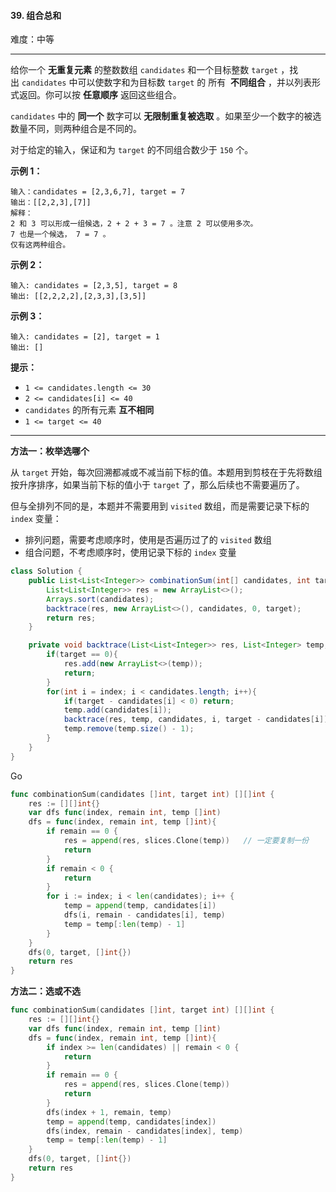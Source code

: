 #### 39. 组合总和

难度：中等

---

给你一个  **无重复元素**  的整数数组 `candidates` 和一个目标整数 `target` ，找出 `candidates` 中可以使数字和为目标数 `target` 的 所有  **不同组合**  ，并以列表形式返回。你可以按  **任意顺序**  返回这些组合。

`candidates` 中的  **同一个**  数字可以  **无限制重复被选取**  。如果至少一个数字的被选数量不同，则两种组合是不同的。 

对于给定的输入，保证和为 `target` 的不同组合数少于 `150` 个。

 **示例 1：** 

```
输入：candidates = [2,3,6,7], target = 7
输出：[[2,2,3],[7]]
解释：
2 和 3 可以形成一组候选，2 + 2 + 3 = 7 。注意 2 可以使用多次。
7 也是一个候选， 7 = 7 。
仅有这两种组合。
```

 **示例 2：** 

```
输入: candidates = [2,3,5], target = 8
输出: [[2,2,2,2],[2,3,3],[3,5]]
```

 **示例 3：** 

```
输入: candidates = [2], target = 1
输出: []
```

 **提示：** 

*   `1 <= candidates.length <= 30`
*   `2 <= candidates[i] <= 40`
*   `candidates` 的所有元素  **互不相同** 
*   `1 <= target <= 40`

---

**方法一：枚举选哪个**

从 `target` 开始，每次回溯都减或不减当前下标的值。本题用到剪枝在于先将数组按升序排序，如果当前下标的值小于 `target` 了，那么后续也不需要遍历了。

但与全排列不同的是，本题并不需要用到 `visited` 数组，而是需要记录下标的 `index` 变量：

- 排列问题，需要考虑顺序时，使用是否遍历过了的 `visited` 数组
- 组合问题，不考虑顺序时，使用记录下标的 `index` 变量

```Java
class Solution {
    public List<List<Integer>> combinationSum(int[] candidates, int target) {
        List<List<Integer>> res = new ArrayList<>();
        Arrays.sort(candidates);
        backtrace(res, new ArrayList<>(), candidates, 0, target);
        return res;
    }

    private void backtrace(List<List<Integer>> res, List<Integer> temp, int[] candidates, int index, int target){
        if(target == 0){
            res.add(new ArrayList<>(temp));
            return;
        }
        for(int i = index; i < candidates.length; i++){
            if(target - candidates[i] < 0) return;
            temp.add(candidates[i]);
            backtrace(res, temp, candidates, i, target - candidates[i]);
            temp.remove(temp.size() - 1);
        }
    }
}
```

Go

```go
func combinationSum(candidates []int, target int) [][]int {
    res := [][]int{}
    var dfs func(index, remain int, temp []int)
    dfs = func(index, remain int, temp []int){
        if remain == 0 {
            res = append(res, slices.Clone(temp))	// 一定要复制一份
            return
        }
        if remain < 0 {
            return
        }
        for i := index; i < len(candidates); i++ {
            temp = append(temp, candidates[i])
            dfs(i, remain - candidates[i], temp)
            temp = temp[:len(temp) - 1]
        }
    }
    dfs(0, target, []int{})
    return res
}
```





**方法二：选或不选**

```go
func combinationSum(candidates []int, target int) [][]int {
    res := [][]int{}
    var dfs func(index, remain int, temp []int)
    dfs = func(index, remain int, temp []int){
        if index >= len(candidates) || remain < 0 {
            return
        }
        if remain == 0 {
            res = append(res, slices.Clone(temp))
            return
        }
        dfs(index + 1, remain, temp)
        temp = append(temp, candidates[index])
        dfs(index, remain - candidates[index], temp)
        temp = temp[:len(temp) - 1]
    }
    dfs(0, target, []int{})
    return res
}
```

